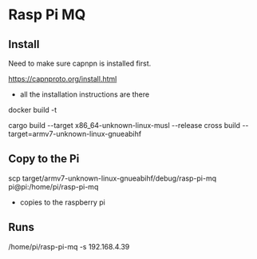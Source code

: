 # Rasp Pi MQ

## Install
Need to make sure capnpn is installed first.

https://capnproto.org/install.html
- all the installation instructions are there

docker build -t  

cargo build --target x86_64-unknown-linux-musl --release
cross build --target=armv7-unknown-linux-gnueabihf

## Copy to the Pi
scp target/armv7-unknown-linux-gnueabihf/debug/rasp-pi-mq pi@pi:/home/pi/rasp-pi-mq
- copies to the raspberry pi 

## Runs

/home/pi/rasp-pi-mq -s 192.168.4.39